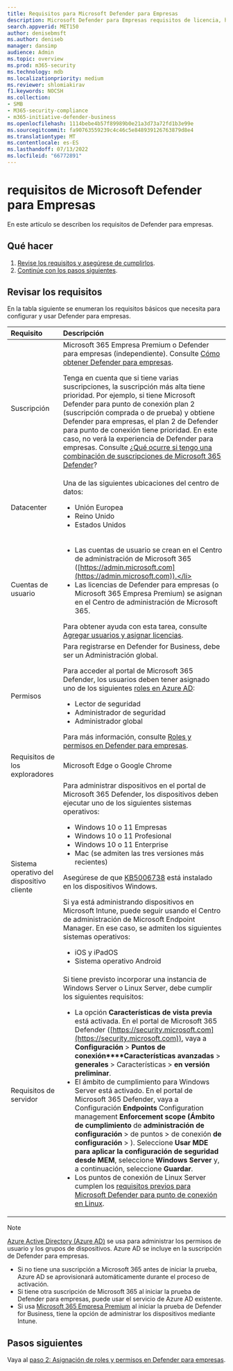 ```yaml
---
title: Requisitos para Microsoft Defender para Empresas
description: Microsoft Defender para Empresas requisitos de licencia, hardware y software
search.appverid: MET150
author: denisebmsft
ms.author: deniseb
manager: dansimp
audience: Admin
ms.topic: overview
ms.prod: m365-security
ms.technology: mdb
ms.localizationpriority: medium
ms.reviewer: shlomiakirav
f1.keywords: NOCSH
ms.collection:
- SMB
- M365-security-compliance
- m365-initiative-defender-business
ms.openlocfilehash: 1114bebe4b57f89989b0e21a3d73a72fd1b3e99e
ms.sourcegitcommit: fa90763559239c4c46c5e848939126763879d8e4
ms.translationtype: MT
ms.contentlocale: es-ES
ms.lasthandoff: 07/13/2022
ms.locfileid: "66772891"
---
```

# <a name="microsoft-defender-for-business-requirements"></a>requisitos de Microsoft Defender para Empresas

En este artículo se describen los requisitos de Defender para empresas.

## <a name="what-to-do"></a>Qué hacer

1. [Revise los requisitos y asegúrese de cumplirlos](#review-the-requirements).
2. [Continúe con los pasos siguientes](#next-steps).


## <a name="review-the-requirements"></a>Revisar los requisitos

En la tabla siguiente se enumeran los requisitos básicos que necesita para configurar y usar Defender para empresas.

| Requisito | Descripción |
|:---|:---|
| Suscripción  | Microsoft 365 Empresa Premium o Defender para empresas (independiente). Consulte [Cómo obtener Defender para empresas](get-defender-business.md).<p>Tenga en cuenta que si tiene varias suscripciones, la suscripción más alta tiene prioridad. Por ejemplo, si tiene Microsoft Defender para punto de conexión plan 2 (suscripción comprada o de prueba) y obtiene Defender para empresas, el plan 2 de Defender para punto de conexión tiene prioridad. En este caso, no verá la experiencia de Defender para empresas. Consulte [¿Qué ocurre si tengo una combinación de suscripciones de Microsoft 365 Defender](mdb-faq.yml#what-happens-if-i-have-a-mix-of-microsoft-endpoint-security-subscriptions)?  |
| Datacenter | Una de las siguientes ubicaciones del centro de datos: <ul><li>Unión Europea</li><li>Reino Unido</li><li>Estados Unidos</li></ul> |
| Cuentas de usuario |<ul><li>Las cuentas de usuario se crean en el Centro de administración de Microsoft 365 ([https://admin.microsoft.com](https://admin.microsoft.com)).</li><li>Las licencias de Defender para empresas (o Microsoft 365 Empresa Premium) se asignan en el Centro de administración de Microsoft 365.</li></ul>Para obtener ayuda con esta tarea, consulte [Agregar usuarios y asignar licencias](mdb-add-users.md). |
| Permisos  | Para registrarse en Defender for Business, debe ser un Administración global.<p>Para acceder al portal de Microsoft 365 Defender, los usuarios deben tener asignado uno de los siguientes [roles en Azure AD](mdb-roles-permissions.md):<ul><li>Lector de seguridad</li><li>Administrador de seguridad</li><li>Administrador global</li></ul>Para más información, consulte [Roles y permisos en Defender para empresas](mdb-roles-permissions.md). |
| Requisitos de los exploradores | Microsoft Edge o Google Chrome |
| Sistema operativo del dispositivo cliente | Para administrar dispositivos en el portal de Microsoft 365 Defender, los dispositivos deben ejecutar uno de los siguientes sistemas operativos: <ul><li>Windows 10 o 11 Empresas</li><li>Windows 10 o 11 Profesional</li><li>Windows 10 o 11 Enterprise</li><li>Mac (se admiten las tres versiones más recientes)</li></ul><p>Asegúrese de que [KB5006738](https://support.microsoft.com/topic/october-26-2021-kb5006738-os-builds-19041-1320-19042-1320-and-19043-1320-preview-ccbce6bf-ae00-4e66-9789-ce8e7ea35541) está instalado en los dispositivos Windows. <p>Si ya está administrando dispositivos en Microsoft Intune, puede seguir usando el Centro de administración de Microsoft Endpoint Manager. En ese caso, se admiten los siguientes sistemas operativos: <ul><li>iOS y iPadOS</li><li>Sistema operativo Android</li></ul> |
| Requisitos de servidor | Si tiene previsto incorporar una instancia de Windows Server o Linux Server, debe cumplir los siguientes requisitos: <ul><li>La opción **Características de vista previa** está activada. En el portal de Microsoft 365 Defender ([https://security.microsoft.com](https://security.microsoft.com)), vaya a **Configuración** > **Puntos de conexión****Características avanzadas** > **generales** >  Características  > **en versión preliminar**.</li><li>El ámbito de cumplimiento para Windows Server está activado. En el portal de Microsoft 365 Defender, vaya a Configuración **Endpoints** Configuration management **Enforcement scope (Ámbito de cumplimiento** de **administración de configuración** >  de puntos  >  de conexión **de configuración** > ). Seleccione **Usar MDE para aplicar la configuración de seguridad desde MEM**, seleccione  **Windows Server** y, a continuación, seleccione **Guardar**.</li><li>Los puntos de conexión de Linux Server cumplen los [requisitos previos para Microsoft Defender para punto de conexión en Linux](../defender-endpoint/microsoft-defender-endpoint-linux.md#prerequisites).</li></ul> |

> [!NOTE]
> [Azure Active Directory (Azure AD)](/azure/active-directory/fundamentals/active-directory-whatis) se usa para administrar los permisos de usuario y los grupos de dispositivos. Azure AD se incluye en la suscripción de Defender para empresas. 
> - Si no tiene una suscripción a Microsoft 365 antes de iniciar la prueba, Azure AD se aprovisionará automáticamente durante el proceso de activación. 
> - Si tiene otra suscripción de Microsoft 365 al iniciar la prueba de Defender para empresas, puede usar el servicio de Azure AD existente. 
> - Si usa [Microsoft 365 Empresa Premium](../../business/index.yml) al iniciar la prueba de Defender for Business, tiene la opción de administrar los dispositivos mediante Intune.

## <a name="next-steps"></a>Pasos siguientes

Vaya al [paso 2: Asignación de roles y permisos en Defender para empresas](mdb-roles-permissions.md).
 
